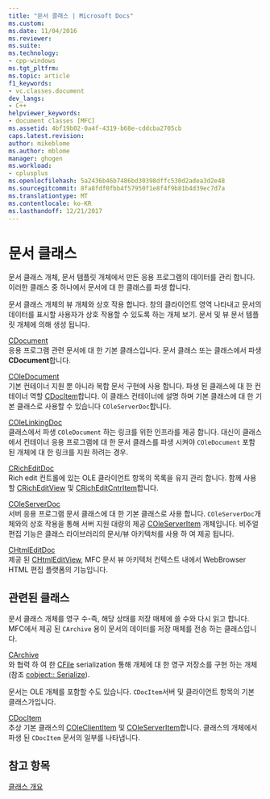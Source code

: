 ```yaml
---
title: "문서 클래스 | Microsoft Docs"
ms.custom: 
ms.date: 11/04/2016
ms.reviewer: 
ms.suite: 
ms.technology:
- cpp-windows
ms.tgt_pltfrm: 
ms.topic: article
f1_keywords:
- vc.classes.document
dev_langs:
- C++
helpviewer_keywords:
- document classes [MFC]
ms.assetid: 4bf19b02-0a4f-4319-b68e-cddcba2705cb
caps.latest.revision: 
author: mikeblome
ms.author: mblome
manager: ghogen
ms.workload:
- cplusplus
ms.openlocfilehash: 5a2436b46b7486bd30398dffc530d2adea3d2e48
ms.sourcegitcommit: 8fa8fdf0fbb4f57950f1e8f4f9b81b4d39ec7d7a
ms.translationtype: MT
ms.contentlocale: ko-KR
ms.lasthandoff: 12/21/2017
---
```

# <a name="document-classes"></a>문서 클래스
문서 클래스 개체, 문서 템플릿 개체에서 만든 응용 프로그램의 데이터를 관리 합니다. 이러한 클래스 중 하나에서 문서에 대 한 클래스를 파생 합니다.  
  
 문서 클래스 개체의 뷰 개체와 상호 작용 합니다. 창의 클라이언트 영역 나타내고 문서의 데이터를 표시할 사용자가 상호 작용할 수 있도록 하는 개체 보기. 문서 및 뷰 문서 템플릿 개체에 의해 생성 됩니다.  
  
 [CDocument](../mfc/reference/cdocument-class.md)  
 응용 프로그램 관련 문서에 대 한 기본 클래스입니다. 문서 클래스 또는 클래스에서 파생 **CDocument**합니다.  
  
 [COleDocument](../mfc/reference/coledocument-class.md)  
 기본 컨테이너 지원 뿐 아니라 복합 문서 구현에 사용 합니다. 파생 된 클래스에 대 한 컨테이너 역할 [CDocItem](../mfc/reference/cdocitem-class.md)합니다. 이 클래스 컨테이너에 설명 하며 기본 클래스에 대 한 기본 클래스로 사용할 수 있습니다 `COleServerDoc`합니다.  
  
 [COleLinkingDoc](../mfc/reference/colelinkingdoc-class.md)  
 클래스에서 파생 `COleDocument` 하는 링크를 위한 인프라를 제공 합니다. 대신이 클래스에서 컨테이너 응용 프로그램에 대 한 문서 클래스를 파생 시켜야 `COleDocument` 포함 된 개체에 대 한 링크를 지원 하려는 경우.  
  
 [CRichEditDoc](../mfc/reference/cricheditdoc-class.md)  
 Rich edit 컨트롤에 있는 OLE 클라이언트 항목의 목록을 유지 관리 합니다. 함께 사용할 [CRichEditView](../mfc/reference/cricheditview-class.md) 및 [CRichEditCntrItem](../mfc/reference/cricheditcntritem-class.md)합니다.  
  
 [COleServerDoc](../mfc/reference/coleserverdoc-class.md)  
 서버 응용 프로그램 문서 클래스에 대 한 기본 클래스로 사용 합니다. `COleServerDoc`개체와의 상호 작용을 통해 서버 지원 대량의 제공 [COleServerItem](../mfc/reference/coleserveritem-class.md) 개체입니다. 비주얼 편집 기능은 클래스 라이브러리의 문서/뷰 아키텍처를 사용 하 여 제공 됩니다.  
  
 [CHtmlEditDoc](../mfc/reference/chtmleditdoc-class.md)  
 제공 된 [CHtmlEditView](../mfc/reference/chtmleditview-class.md), MFC 문서 뷰 아키텍처 컨텍스트 내에서 WebBrowser HTML 편집 플랫폼의 기능입니다.  
  
## <a name="related-classes"></a>관련된 클래스  
 문서 클래스 개체를 영구 수-즉, 해당 상태를 저장 매체에 쓸 수와 다시 읽고 합니다. MFC에서 제공 된 `CArchive` 용이 문서의 데이터를 저장 매체를 전송 하는 클래스입니다.  
  
 [CArchive](../mfc/reference/carchive-class.md)  
 와 협력 하 여 한 [CFile](../mfc/reference/cfile-class.md) serialization 통해 개체에 대 한 영구 저장소를 구현 하는 개체 (참조 [cobject:: Serialize](../mfc/reference/cobject-class.md#serialize)).  
  
 문서는 OLE 개체를 포함할 수도 있습니다. `CDocItem`서버 및 클라이언트 항목의 기본 클래스가입니다.  
  
 [CDocItem](../mfc/reference/cdocitem-class.md)  
 추상 기본 클래스의 [COleClientItem](../mfc/reference/coleclientitem-class.md) 및 [COleServerItem](../mfc/reference/coleserveritem-class.md)합니다. 클래스의 개체에서 파생 된 `CDocItem` 문서의 일부를 나타냅니다.  
  
## <a name="see-also"></a>참고 항목  
 [클래스 개요](../mfc/class-library-overview.md)

